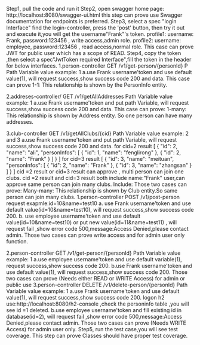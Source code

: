 Step1, pull the code and run it
Step2, open swagger home page:  http://localhost:8080/swagger-ui.html
      this step can prove use Swagger documentation for endpoints is preferred.
Step3, select a spec "login Interface" find the login-controller, press the 'post' button, then try it out and execute it,you will get the username"Frank"'s token.
   profile1: username: Frank, password:123456 , write access,admin role.
   profile2: username: employee, password:123456 , read access,normal role.
  This case can prove  JWT for public user which has a scope of READ. 
Step4, copy the token ,then select a spec"JwtToken required Interface",fill the token in the header for below interfaces.
1.person-controller GET /v1/get-person/{personId}
  P Path Variable value example: 1
  a.use Frank username'token and use default value(1), will request success,show success code 200 and data.
  This case can prove 1-1: This relationship is shown by the PersonInfo entity.

2.addreses-controller/ GET /v1/getAllAddresses
  Path Variable value example: 1
  a.use Frank username'token and put path Variable, will request success,show success code 200 and data.
  This case can prove: 1-many: This relationship is shown by Address entity. So one person can have many addresses.
  
3.club-controller GET /v1/getAllClubs/{cid}
   Path Variable value example: 2 and 3
  a.use Frank username'token and put path Variable, will request success,show success code 200 and data. 
   for cid=2 result
	  [
		  {
			"id": 2,
			"name": "ali",
			"personInfos": [
			  {
				"id": 1,
				"name": "fenglirong"
			  },
			  {
				"id": 2,
				"name": "Frank"
			  }
			]
		  }
	  ]
  for cid=3 result
	  [
	  {
		"id": 3,
		"name": "meituan",
		"personInfos": [
		  {
			"id": 2,
			"name": "Frank"
		  },
		  {
			"id": 3,
			"name": "zhangsan"
		  }
		]
	  }
	]
	cid =2 result or cid=3 result can approve , multi person can join one clubs.
	cid =2 result and cid=3 result both include name:"Frank" user,can approve same person can join many clubs.
  Include: Those two cases can prove: Many-many: This relationship is shown by Club entity.So same person can join many clubs.
1.person-controller POST /v1/post-person
  request exapmle:id=10&name=test10
  a. use Frank username'token and use default value(id=10&name=test10), will request success,show success code 200.
  b. use employee username'token and use default value(id=10&name=test10) or put new value(id=11&name=test11) , will request fail ,show error code 500,message:Access Denied,please contact admin.
Those two cases can prove write access and  for admin user only function.
  
2.person-controller GET /v1/get-person/{personId}
  Path Variable value example: 1
  a.use employee username'token and use default variable(1), request success,show success code 200.
  b.use Frank username'token and use default value(1), will request success,show success code 200. 
  Those two cases can prove (Needs either READ or WRITE Access) for admin or public use
3.person-controller DELETE /v1/delete-person/{personId} 
   Path Variable value example: 1
  a.use Frank username'token and use default value(1), will request success,show success code 200.
     logon h2 use:http://localhost:8080/h2-console ,check the personinfo table ,you will see id =1 deleted.
  b.use employee username'token and fill existing id in database(id=2), will request fail ,show error code 500,message:Access Denied,please contact admin.
  Those two cases can prove (Needs WRITE Access) for admin user only.
Step5, run the test case,you will see test coverage.
   This step can prove Classes should have proper test coverage. 








